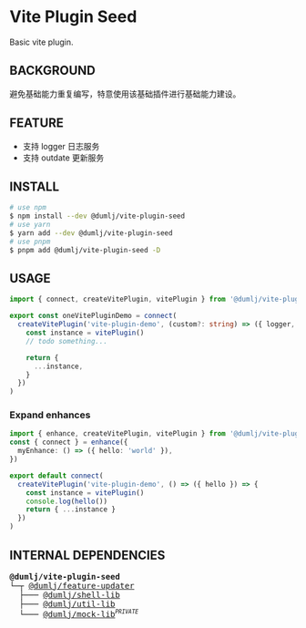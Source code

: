 <!-- This file is dynamically generated. please edit in __readme__ -->

# Vite Plugin Seed

Basic vite plugin.

## BACKGROUND

避免基础能力重复编写，特意使用该基础插件进行基础能力建设。

## FEATURE

- 支持 logger 日志服务
- 支持 outdate 更新服务

## INSTALL

```bash
# use npm
$ npm install --dev @dumlj/vite-plugin-seed
# use yarn
$ yarn add --dev @dumlj/vite-plugin-seed
# use pnpm
$ pnpm add @dumlj/vite-plugin-seed -D
```

## USAGE

```ts
import { connect, createVitePlugin, vitePlugin } from '@dumlj/vite-plugin-seed'

export const oneVitePluginDemo = connect(
  createVitePlugin('vite-plugin-demo', (custom?: string) => ({ logger, helper }) => {
    const instance = vitePlugin()
    // todo something...

    return {
      ...instance,
    }
  })
)
```

### Expand enhances

```ts
import { enhance, createVitePlugin, vitePlugin } from '@dumlj/vite-plugin-seed'
const { connect } = enhance({
  myEnhance: () => ({ hello: 'world' }),
})

export default connect(
  createVitePlugin('vite-plugin-demo', () => ({ hello }) => {
    const instance = vitePlugin()
    console.log(hello())
    return { ...instance }
  })
)
```

## INTERNAL DEPENDENCIES

<pre>
<b>@dumlj/vite-plugin-seed</b>
└─┬ <a href="https://github.com/dumlj/dumlj-build/tree/main/@vite-plugin/vite-plugin-seed">@dumlj/feature-updater</a>
  ├─── <a href="https://github.com/dumlj/dumlj-build/tree/main/@vite-plugin/vite-plugin-seed">@dumlj/shell-lib</a>
  ├─── <a href="https://github.com/dumlj/dumlj-build/tree/main/@vite-plugin/vite-plugin-seed">@dumlj/util-lib</a>
  └─── <a href="https://github.com/dumlj/dumlj-build/tree/main/@vite-plugin/vite-plugin-seed">@dumlj/mock-lib</a><sup><small><i>PRIVATE</i></small></sup>
</pre>
